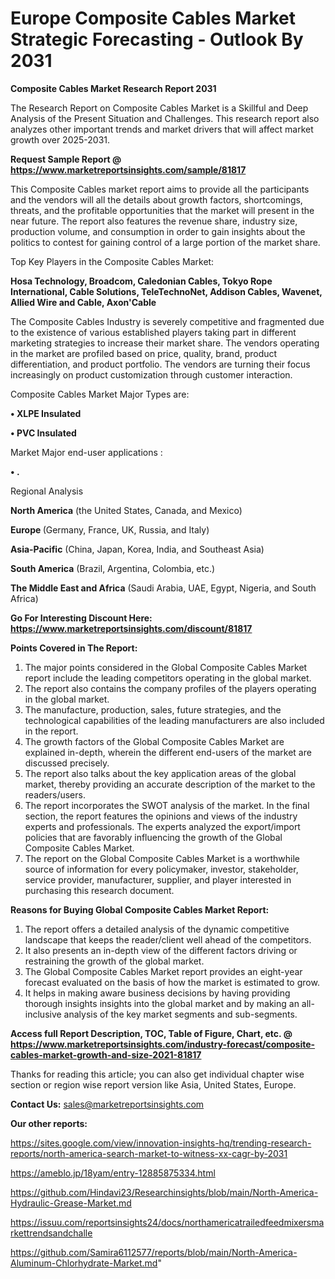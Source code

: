  # Europe Composite Cables Market Strategic Forecasting - Outlook By 2031

<strong>Composite Cables Market Research Report 2031</strong>

The Research Report on Composite Cables Market is a Skillful and Deep Analysis of the Present Situation and Challenges. This research report also analyzes other important trends and market drivers that will affect market growth over 2025-2031.

<strong>Request Sample Report @ <a href=https://www.marketreportsinsights.com/sample/81817>https://www.marketreportsinsights.com/sample/81817</a></strong>

This Composite Cables market report aims to provide all the participants and the vendors will all the details about growth factors, shortcomings, threats, and the profitable opportunities that the market will present in the near future. The report also features the revenue share, industry size, production volume, and consumption in order to gain insights about the politics to contest for gaining control of a large portion of the market share.

Top Key Players in the Composite Cables Market:

<strong>Hosa Technology, Broadcom, Caledonian Cables, Tokyo Rope International, Cable Solutions, TeleTechnoNet, Addison Cables, Wavenet, Allied Wire and Cable, Axon&#39;Cable</strong>

The Composite Cables Industry is severely competitive and fragmented due to the existence of various established players taking part in different marketing strategies to increase their market share. The vendors operating in the market are profiled based on price, quality, brand, product differentiation, and product portfolio. The vendors are turning their focus increasingly on product customization through customer interaction.

Composite Cables Market Major Types are:

<strong>• XLPE Insulated

• PVC Insulated</strong>

Market Major end-user applications :

<strong>• .</strong>

Regional Analysis

</u><strong><b>North America</b></strong> (the United States, Canada, and Mexico)

<strong><b>Europe </b></strong>(Germany, France, UK, Russia, and Italy)

<strong><b>Asia-Pacific</b></strong> (China, Japan, Korea, India, and Southeast Asia)

<strong><b>South America</b></strong> (Brazil, Argentina, Colombia, etc.)

<strong><b>The Middle East and Africa</b></strong> (Saudi Arabia, UAE, Egypt, Nigeria, and South Africa)

<strong>Go For Interesting Discount Here: <a href=https://www.marketreportsinsights.com/discount/81817>https://www.marketreportsinsights.com/discount/81817</a></strong>

<strong>Points Covered in The Report:</strong>
<ol>
  <li>The major points considered in the Global Composite Cables Market report include the leading competitors operating in the global market.</li>
  <li>The report also contains the company profiles of the players operating in the global market.</li>
  <li>The manufacture, production, sales, future strategies, and the technological capabilities of the leading manufacturers are also included in the report.</li>
  <li>The growth factors of the Global Composite Cables Market are explained in-depth, wherein the different end-users of the market are discussed precisely.</li>
  <li>The report also talks about the key application areas of the global market, thereby providing an accurate description of the market to the readers/users.</li>
  <li>The report incorporates the SWOT analysis of the market. In the final section, the report features the opinions and views of the industry experts and professionals. The experts analyzed the export/import policies that are favorably influencing the growth of the Global Composite Cables Market.</li>
  <li>The report on the Global Composite Cables Market is a worthwhile source of information for every policymaker, investor, stakeholder, service provider, manufacturer, supplier, and player interested in purchasing this research document.</li>
</ol>
<strong>Reasons for Buying Global Composite Cables Market Report:</strong>

<ol>
  <li>The report offers a detailed analysis of the dynamic competitive landscape that keeps the reader/client well ahead of the competitors.</li>
  <li>It also presents an in-depth view of the different factors driving or restraining the growth of the global market.</li>
  <li>The Global Composite Cables Market report provides an eight-year forecast evaluated on the basis of how the market is estimated to grow.</li>
  <li>It helps in making aware business decisions by having providing thorough insights insights into the global market and by making an all-inclusive analysis of the key market segments and sub-segments.</li>
</ol>
<strong>Access full Report Description, TOC, Table of Figure, Chart, etc. @ <a href=https://www.marketreportsinsights.com/industry-forecast/composite-cables-market-growth-and-size-2021-81817>https://www.marketreportsinsights.com/industry-forecast/composite-cables-market-growth-and-size-2021-81817</a></strong>


Thanks for reading this article; you can also get individual chapter wise section or region wise report version like Asia, United States, Europe.

<strong>Contact Us:</strong>
sales@marketreportsinsights.com

<strong>Our other reports:</strong>

<a href=https://sites.google.com/view/innovation-insights-hq/trending-research-reports/north-america-search-market-to-witness-xx-cagr-by-2031>https://sites.google.com/view/innovation-insights-hq/trending-research-reports/north-america-search-market-to-witness-xx-cagr-by-2031</a>

<a href=https://ameblo.jp/18yam/entry-12885875334.html>https://ameblo.jp/18yam/entry-12885875334.html</a>

<a href=https://github.com/Hindavi23/Researchinsights/blob/main/North-America-Hydraulic-Grease-Market.md>https://github.com/Hindavi23/Researchinsights/blob/main/North-America-Hydraulic-Grease-Market.md</a>

<a href=https://issuu.com/reportsinsights24/docs/northamericatrailedfeedmixersmarkettrendsandchalle>https://issuu.com/reportsinsights24/docs/northamericatrailedfeedmixersmarkettrendsandchalle</a>

<a href=https://github.com/Samira6112577/reports/blob/main/North-America-Aluminum-Chlorhydrate-Market.md>https://github.com/Samira6112577/reports/blob/main/North-America-Aluminum-Chlorhydrate-Market.md</a>"

